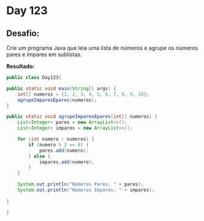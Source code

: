 # Day 123

## Desafio:

Crie um programa Java que leia uma lista de números e agrupe os números pares e ímpares em sublistas.	

**Resultado:**

```java
public class Day123{

public static void main(String[] args) {
    int[] numeros = {1, 2, 3, 4, 5, 6, 7, 8, 9, 10};
    agrupeImparesEpares(numeros);
}

public static void agrupeImparesEpares(int[] numeros) {
    List<Integer> pares = new ArrayList<>();
    List<Integer> impares = new ArrayList<>();

    for (int numero : numeros) {
        if (numero % 2 == 0) {
            pares.add(numero);
        } else {
            impares.add(numero);
        }
    }

    System.out.println("Números Pares: " + pares);
    System.out.println("Números Ímpares: " + impares);
  
}

}
